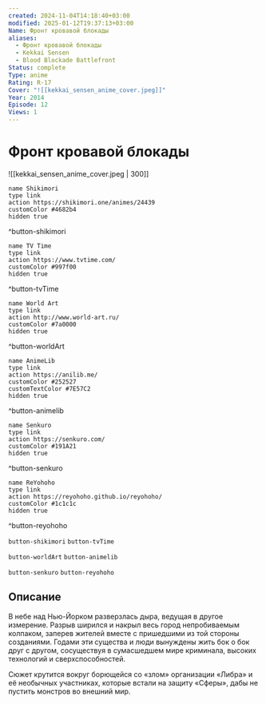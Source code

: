 ```yaml
---
created: 2024-11-04T14:18:40+03:00
modified: 2025-01-12T19:37:13+03:00
Name: Фронт кровавой блокады
aliases:
  - Фронт кровавой блокады
  - Kekkai Sensen
  - Blood Blockade Battlefront
Status: complete
Type: anime
Rating: R-17
Cover: "![[kekkai_sensen_anime_cover.jpeg]]"
Year: 2014
Episode: 12
Views: 1
---
```


# Фронт кровавой блокады

![[kekkai_sensen_anime_cover.jpeg | 300]]

```button
name Shikimori
type link
action https://shikimori.one/animes/24439
customColor #4682b4
hidden true
```
^button-shikimori

```button
name TV Time
type link
action https://www.tvtime.com/
customColor #997f00
hidden true
```
^button-tvTime

```button
name World Art
type link
action http://www.world-art.ru/
customColor #7a0000
hidden true
```
^button-worldArt

```button
name AnimeLib
type link
action https://anilib.me/
customColor #252527
customTextColor #7E57C2
hidden true
```
^button-animelib

```button
name Senkuro
type link
action https://senkuro.com/
customColor #191A21
hidden true
```
^button-senkuro

```button
name ReYohoho
type link
action https://reyohoho.github.io/reyohoho/
customColor #1c1c1c
hidden true
```
^button-reyohoho

`button-shikimori` `button-tvTime`

`button-worldArt` `button-animelib`

`button-senkuro` `button-reyohoho`

## Описание

В небе над Нью-Йорком разверзлась дыра, ведущая в другое измерение. Разрыв ширился и накрыл весь город непробиваемым колпаком, заперев жителей вместе с пришедшими из той стороны созданиями. Годами эти существа и люди вынуждены жить бок о бок друг с другом, сосуществуя в сумасшедшем мире криминала, высоких технологий и сверхспособностей.

Сюжет крутится вокруг борющейся со «злом» организации «Либра» и её необычных участниках, которые встали на защиту «Сферы», дабы не пустить монстров во внешний мир.
